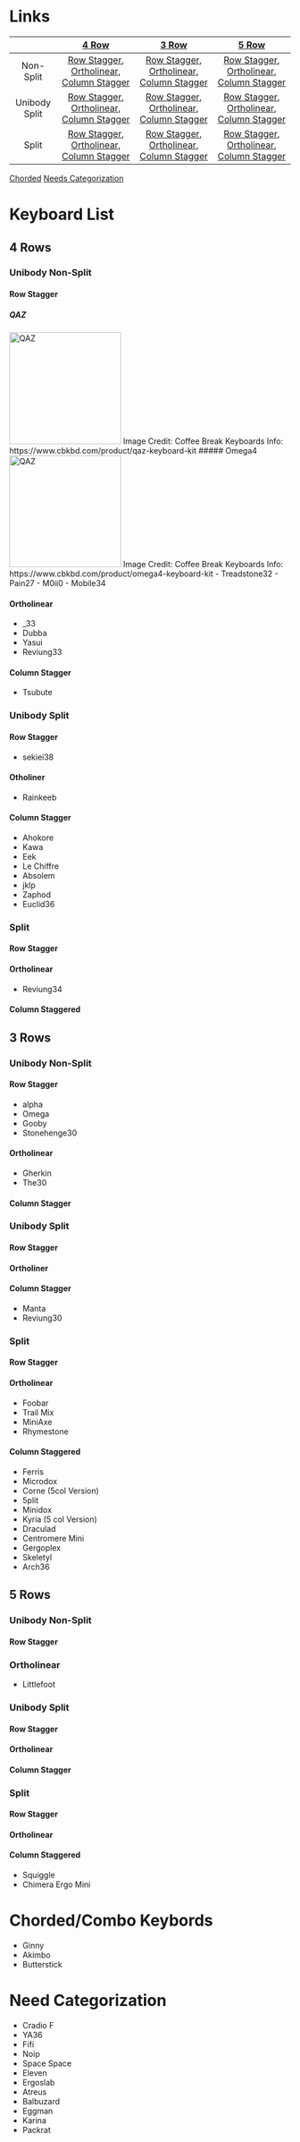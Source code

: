 # Links


| | [4 Row](#4) | [3 Row](#3) | [5 Row](#5) 
|:---:|:---:|:---:|:---:|
| Non-Split | [Row Stagger](#4nr), [Ortholinear](#4no), [Column Stagger](#3nc) | [Row Stagger](#3nr), [Ortholinear](#3no), [Column Stagger](#4nc) | [Row Stagger](#5nr), [Ortholinear](#5no), [Column Stagger](#5nc) |
|Unibody Split|[Row Stagger](#4nr), [Ortholinear](#4no), [Column Stagger](#4nc)|[Row Stagger](#3nr), [Ortholinear](#3no), [Column Stagger](#3nc)|[Row Stagger](#5nr), [Ortholinear](#5no), [Column Stagger](#5nc)|
|Split|[Row Stagger](#4nr), [Ortholinear](#4no), [Column Stagger](#4nc)|[Row Stagger](#3nr), [Ortholinear](#3no), [Column Stagger](#3nc)|[Row Stagger](#5nr), [Ortholinear](#5no), [Column Stagger](#5nc)|
[Chorded](#chord)
[Needs Categorization](#needs)

# Keyboard List
## 4 Rows <a name="4"></a>
### Unibody Non-Split <a name="4n"></a>
#### Row Stagger <a name="4nr"></a>
##### QAZ 
<img src="https://assets.bigcartel.com/product_images/274959977/3643FD82-2F16-463A-860C-C0CCD8B24AFA.jpeg" alt="QAZ" width="200"/>
Image Credit: Coffee Break Keyboards
Info: https://www.cbkbd.com/product/qaz-keyboard-kit
##### Omega4 
<img src="https://assets.bigcartel.com/product_images/285901140/73F5B4FC-E7AB-4149-B9B1-CDD700709BB1.jpeg" alt="QAZ" width="200"/>
Image Credit: Coffee Break Keyboards
Info: https://www.cbkbd.com/product/omega4-keyboard-kit
- Treadstone32
- Pain27
- M0ii0
- Mobile34

#### Ortholinear <a name="4no"></a>
- _33
- Dubba
- Yasui
- Reviung33 

#### Column Stagger <a name="4nc"></a>
- Tsubute

### Unibody Split <a name="4u"></a>
#### Row Stagger <a name="4ur"></a>
- sekiei38

#### Otholiner <a name="4uo"></a>
- Rainkeeb

#### Column Stagger <a name="4uc"></a>
- Ahokore 
- Kawa 
- Eek 
- Le Chiffre 
- Absolem 
- jklp 
- Zaphod
- Euclid36

### Split <a name="4s"></a>
#### Row Stagger <a name="4sr"></a>
#### Ortholinear <a name="4so"></a>
- Reviung34 

#### Column Staggered <a name="4sc"></a>
## 3 Rows <a name="3"></a>
### Unibody Non-Split <a name="3n"></a>
#### Row Stagger <a name="3nr"></a>
- alpha
- Omega
- Gooby
- Stonehenge30 

#### Ortholinear <a name="3no"></a>
- Gherkin
- The30

#### Column Stagger <a name="3nc"></a>
### Unibody Split <a name="3u"></a>
#### Row Stagger <a name="3ur"></a>
#### Ortholiner <a name="3uo"></a>
#### Column Stagger <a name="3uc"></a>
- Manta 
- Reviung30 

### Split <a name="3s"></a>
#### Row Stagger <a name="3sr"></a>
#### Ortholinear <a name="3so"></a>
- Foobar 
- Trail Mix 
- MiniAxe 
- Rhymestone 

#### Column Staggered <a name="3sc"></a>
- Ferris 
- Microdox 
- Corne (5col Version) 
- 5plit 
- Minidox 
- Kyria (5 col Version)  
- Draculad 
- Centromere Mini 
- Gergoplex 
- Skeletyl 
- Arch36 

## 5 Rows <a name="5"></a>
### Unibody Non-Split <a name="5n"></a>
#### Row Stagger <a name="5nr"></a>
### Ortholinear <a name="5no"></a>
- Littlefoot

### Unibody Split <a name="5u"></a>
#### Row Stagger <a name="5ur"></a>
#### Ortholinear <a name="5uo"></a>
#### Column Stagger <a name="5uc"></a>
### Split <a name="5s"></a>
#### Row Stagger <a name="5sr"></a>
#### Ortholinear <a name="5so"></a>
#### Column Staggered <a name="5sc"></a>
- Squiggle 
- Chimera Ergo Mini 

# Chorded/Combo Keybords <a name="chord"></a>
- Ginny 
- Akimbo
- Butterstick

# Need Categorization <a name="needs"></a>
- Cradio F 
- YA36 
- Fifi 
- Noip 
- Space Space
- Eleven 
- Ergoslab 
- Atreus 
- Balbuzard 
- Eggman 
- Karina
- Packrat 